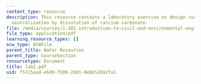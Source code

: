 ```yaml
---
content_type: resource
description: This resource contains a laboratory exercise on design curve for acid
  neutralization by dissolution of calcium carbonate.
file: /media/courses/1-101-introduction-to-civil-and-environmental-engineering-design-i-fall-2005/f57c5aadebd0f5082dd10ebb52692fa1_lab2.pdf
file_type: application/pdf
learning_resource_types: []
ocw_type: OCWFile
parent_title: Water Resources
parent_type: CourseSection
resourcetype: Document
title: lab2.pdf
uid: f57c5aad-ebd0-f508-2dd1-0ebb52692fa1
---
```

